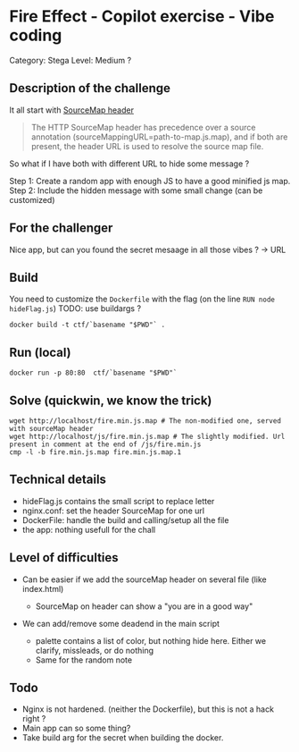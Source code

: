 # Fire Effect - Copilot exercise - Vibe coding

Category: Stega
Level: Medium ?



## Description of the challenge

It all start with [SourceMap header](https://developer.mozilla.org/en-US/docs/Web/HTTP/Reference/Headers/SourceMap)

> The HTTP SourceMap header has precedence over a source annotation (sourceMappingURL=path-to-map.js.map), and if both are present, the header URL is used to resolve the source map file.

So what if I have both with different URL to hide some message ?

Step 1: Create a random app with enough JS to have a good minified js map.
Step 2: Include the hidden message with some small change (can be customized)

## For the challenger

Nice app, but can you found the secret mesaage in all those vibes ?
-> URL

## Build

You need to customize the `Dockerfile` with the flag (on the line `RUN node hideFlag.js`)
TODO: use buildargs ?

```
docker build -t ctf/`basename "$PWD"` .
```

## Run (local)

```
docker run -p 80:80  ctf/`basename "$PWD"`
```


## Solve (quickwin, we know the trick)

```
wget http://localhost/fire.min.js.map # The non-modified one, served with sourceMap header
wget http://localhost/js/fire.min.js.map # The slightly modified. Url present in comment at the end of /js/fire.min.js
cmp -l -b fire.min.js.map fire.min.js.map.1
```

## Technical details

- hideFlag.js contains the small script to replace letter
- nginx.conf: set the header SourceMap for one url
- DockerFile: handle the build and calling/setup all the file
- the app: nothing usefull for the chall

## Level of difficulties

- Can be easier if we add the sourceMap header on several file (like index.html)
    - SourceMap on header can show a "you are in a good way"

- We can add/remove some deadend in the main script
    - palette contains a list of color, but nothing hide here. Either we clarify, missleads, or do nothing
    - Same for the random note

## Todo

- Nginx is not hardened. (neither the Dockerfile), but this is not a hack right ?
- Main app can so some thing?
- Take build arg for the secret when building the docker.



